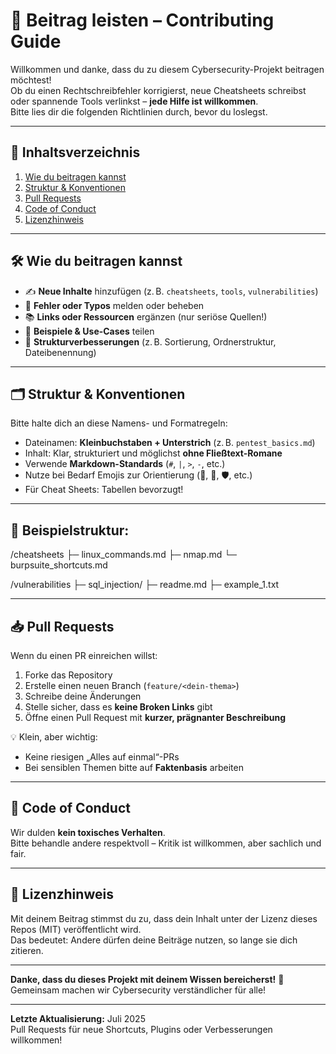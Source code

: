 # 🤝 Beitrag leisten – Contributing Guide

Willkommen und danke, dass du zu diesem Cybersecurity-Projekt beitragen möchtest!  
Ob du einen Rechtschreibfehler korrigierst, neue Cheatsheets schreibst oder spannende Tools verlinkst – **jede Hilfe ist willkommen**.  
Bitte lies dir die folgenden Richtlinien durch, bevor du loslegst.

---

## 🧭 Inhaltsverzeichnis

1. [Wie du beitragen kannst](#-wie-du-beitragen-kannst)
2. [Struktur & Konventionen](#-struktur--konventionen)
3. [Pull Requests](#-pull-requests)
4. [Code of Conduct](#-code-of-conduct)
5. [Lizenzhinweis](#-lizenzhinweis)

---

## 🛠️ Wie du beitragen kannst

- ✍️ **Neue Inhalte** hinzufügen (z. B. `cheatsheets`, `tools`, `vulnerabilities`)
- 🐛 **Fehler oder Typos** melden oder beheben
- 📚 **Links oder Ressourcen** ergänzen (nur seriöse Quellen!)
- 🧪 **Beispiele & Use-Cases** teilen
- 📁 **Strukturverbesserungen** (z. B. Sortierung, Ordnerstruktur, Dateibenennung)

---

## 🗂️ Struktur & Konventionen

Bitte halte dich an diese Namens- und Formatregeln:

- Dateinamen: **Kleinbuchstaben + Unterstrich** (z. B. `pentest_basics.md`)
- Inhalt: Klar, strukturiert und möglichst **ohne Fließtext-Romane**
- Verwende **Markdown-Standards** (`#`, `|`, `>`, `-`, etc.)
- Nutze bei Bedarf Emojis zur Orientierung (📌, 🔐, 🛡️, etc.)
- Für Cheat Sheets: Tabellen bevorzugt!

---

## 📁 Beispielstruktur:

/cheatsheets
├─ linux_commands.md
├─ nmap.md
└─ burpsuite_shortcuts.md

/vulnerabilities
├─ sql_injection/
├─ readme.md
├─ example_1.txt


---

## 📥 Pull Requests

Wenn du einen PR einreichen willst:

1. Forke das Repository
2. Erstelle einen neuen Branch (`feature/<dein-thema>`)
3. Schreibe deine Änderungen
4. Stelle sicher, dass es **keine Broken Links** gibt
5. Öffne einen Pull Request mit **kurzer, prägnanter Beschreibung**

💡 Klein, aber wichtig:
- Keine riesigen „Alles auf einmal“-PRs
- Bei sensiblen Themen bitte auf **Faktenbasis** arbeiten

---

## 🤗 Code of Conduct

Wir dulden **kein toxisches Verhalten**.  
Bitte behandle andere respektvoll – Kritik ist willkommen, aber sachlich und fair.

---

## 📜 Lizenzhinweis

Mit deinem Beitrag stimmst du zu, dass dein Inhalt unter der Lizenz dieses Repos (MIT) veröffentlicht wird.  
Das bedeutet: Andere dürfen deine Beiträge nutzen, so lange sie dich zitieren.

---

**Danke, dass du dieses Projekt mit deinem Wissen bereicherst!** 🧠  
Gemeinsam machen wir Cybersecurity verständlicher für alle!

---

**Letzte Aktualisierung:** Juli 2025  
Pull Requests für neue Shortcuts, Plugins oder Verbesserungen willkommen!
